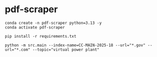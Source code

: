 # pdf-scraper


```
conda create -n pdf-scraper python=3.13 -y
conda activate pdf-scraper
```

```
pip install -r requirements.txt
```


```
python -m src.main --index-name=CC-MAIN-2025-18 --url="*.gov" --url="*.com" --topic="virtual power plant"
```